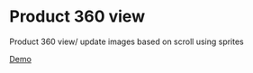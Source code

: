 # Product 360 view

Product 360 view/ update images based on scroll using sprites

[Demo](https://codepen.io/jayanthracharya-the-animator/pen/BaWgQzx)